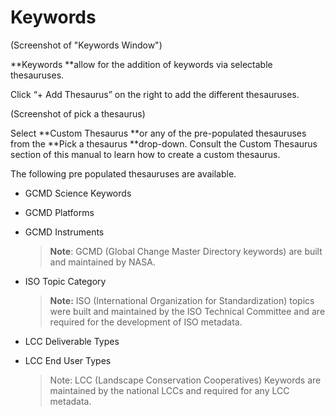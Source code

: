 # Keywords

\(Screenshot of "Keywords Window"\)

**Keywords **allow for the addition of keywords via selectable thesauruses.

Click “+ Add Thesaurus” on the right to add the different thesauruses.

\(Screenshot of pick a thesaurus\)

Select **Custom Thesaurus **or any of the pre-populated thesauruses from the **Pick a thesaurus **drop-down. Consult the Custom Thesaurus section of this manual to learn how to create a custom thesaurus.

The following pre populated thesauruses are available.

* GCMD Science Keywords
* GCMD Platforms
* GCMD Instruments

  > **Note**: GCMD \(Global Change Master Directory keywords\) are built and maintained by NASA.

* ISO Topic Category

  > **Note:** ISO \(International Organization for Standardization\) topics were built and maintained by the ISO Technical Committee and are required for the development of ISO metadata.

* LCC Deliverable Types

* LCC End User Types
  > Note: LCC \(Landscape Conservation Cooperatives\) Keywords are maintained by the national LCCs and required for any LCC metadata.



